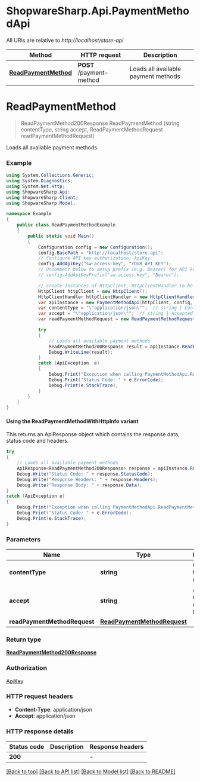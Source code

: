 # ShopwareSharp.Api.PaymentMethodApi

All URIs are relative to *http://localhost/store-api*

| Method | HTTP request | Description |
|--------|--------------|-------------|
| [**ReadPaymentMethod**](PaymentMethodApi.md#readpaymentmethod) | **POST** /payment-method | Loads all available payment methods |

<a name="readpaymentmethod"></a>
# **ReadPaymentMethod**
> ReadPaymentMethod200Response ReadPaymentMethod (string contentType, string accept, ReadPaymentMethodRequest readPaymentMethodRequest)

Loads all available payment methods

### Example
```csharp
using System.Collections.Generic;
using System.Diagnostics;
using System.Net.Http;
using ShopwareSharp.Api;
using ShopwareSharp.Client;
using ShopwareSharp.Model;

namespace Example
{
    public class ReadPaymentMethodExample
    {
        public static void Main()
        {
            Configuration config = new Configuration();
            config.BasePath = "http://localhost/store-api";
            // Configure API key authorization: ApiKey
            config.AddApiKey("sw-access-key", "YOUR_API_KEY");
            // Uncomment below to setup prefix (e.g. Bearer) for API key, if needed
            // config.AddApiKeyPrefix("sw-access-key", "Bearer");

            // create instances of HttpClient, HttpClientHandler to be reused later with different Api classes
            HttpClient httpClient = new HttpClient();
            HttpClientHandler httpClientHandler = new HttpClientHandler();
            var apiInstance = new PaymentMethodApi(httpClient, config, httpClientHandler);
            var contentType = "\"application/json\"";  // string | Content type of the request (default to "application/json")
            var accept = "\"application/json\"";  // string | Accepted response content types (default to "application/json")
            var readPaymentMethodRequest = new ReadPaymentMethodRequest(); // ReadPaymentMethodRequest | 

            try
            {
                // Loads all available payment methods
                ReadPaymentMethod200Response result = apiInstance.ReadPaymentMethod(contentType, accept, readPaymentMethodRequest);
                Debug.WriteLine(result);
            }
            catch (ApiException  e)
            {
                Debug.Print("Exception when calling PaymentMethodApi.ReadPaymentMethod: " + e.Message);
                Debug.Print("Status Code: " + e.ErrorCode);
                Debug.Print(e.StackTrace);
            }
        }
    }
}
```

#### Using the ReadPaymentMethodWithHttpInfo variant
This returns an ApiResponse object which contains the response data, status code and headers.

```csharp
try
{
    // Loads all available payment methods
    ApiResponse<ReadPaymentMethod200Response> response = apiInstance.ReadPaymentMethodWithHttpInfo(contentType, accept, readPaymentMethodRequest);
    Debug.Write("Status Code: " + response.StatusCode);
    Debug.Write("Response Headers: " + response.Headers);
    Debug.Write("Response Body: " + response.Data);
}
catch (ApiException e)
{
    Debug.Print("Exception when calling PaymentMethodApi.ReadPaymentMethodWithHttpInfo: " + e.Message);
    Debug.Print("Status Code: " + e.ErrorCode);
    Debug.Print(e.StackTrace);
}
```

### Parameters

| Name | Type | Description | Notes |
|------|------|-------------|-------|
| **contentType** | **string** | Content type of the request | [default to &quot;application/json&quot;] |
| **accept** | **string** | Accepted response content types | [default to &quot;application/json&quot;] |
| **readPaymentMethodRequest** | [**ReadPaymentMethodRequest**](ReadPaymentMethodRequest.md) |  |  |

### Return type

[**ReadPaymentMethod200Response**](ReadPaymentMethod200Response.md)

### Authorization

[ApiKey](../README.md#ApiKey)

### HTTP request headers

 - **Content-Type**: application/json
 - **Accept**: application/json


### HTTP response details
| Status code | Description | Response headers |
|-------------|-------------|------------------|
| **200** |  |  -  |

[[Back to top]](#) [[Back to API list]](../README.md#documentation-for-api-endpoints) [[Back to Model list]](../README.md#documentation-for-models) [[Back to README]](../README.md)

